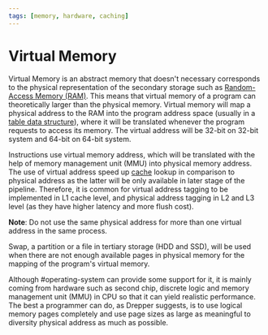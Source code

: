 ```yaml
---
tags: [memory, hardware, caching]
---
```


# Virtual Memory

Virtual Memory is an abstract memory that doesn't necessary corresponds to the
physical representation of the secondary storage such as [Random-Access Memory (RAM)](202403132022.md).
This means that virtual memory of a program can theoretically larger than the
physical memory. Virtual memory will map a physical address to the RAM into the
program address space (usually in a [table data structure](202404022105.md)),
where it will be translated whenever the program requests to access its memory.
The virtual address will be 32-bit on 32-bit system and 64-bit on 64-bit system.

Instructions use virtual memory address, which will be translated with the help
of memory management unit (MMU) into physical memory address. The use of virtual
address speed up [cache](202403191017.md) lookup in comparison to physical
address as the latter will be only available in later stage of the pipeline.
Therefore, it is common for virtual address tagging to be implemented in L1
cache level, and physical address tagging in L2 and L3 level (as they have
higher latency and more flush cost).

**Note**: Do not use the same physical address for more than one virtual address
in the same process.

Swap, a partition or a file in tertiary storage (HDD and SSD), will be used when
there are not enough available pages in physical memory for the mapping of the
program's virtual memory.

Although #operating-system can provide some support for it, it is mainly coming
from hardware such as second chip, discrete logic and memory management unit
(MMU) in CPU so that it can yield realistic performance. The best a programmer
can do, as Drepper suggests, is to use logical memory pages completely and use
page sizes as large as meaningful to diversity physical address as much as
possible.
